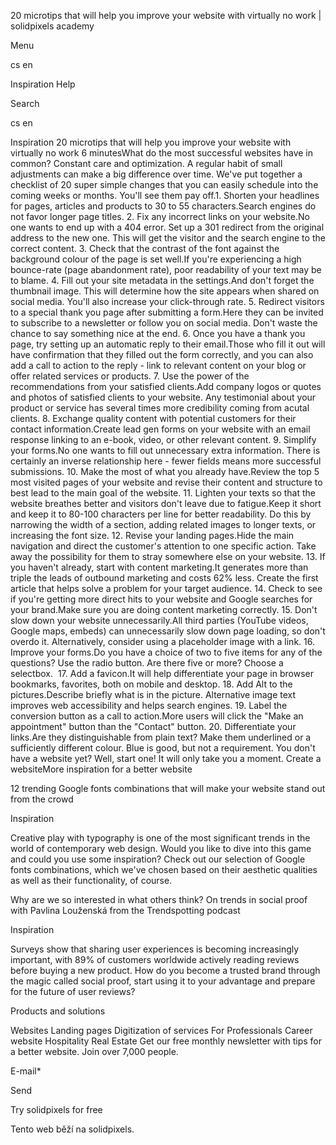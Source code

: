 <p>20 microtips that will help you improve your website with virtually no work | solidpixels academy</p>
<p>Menu</p>
<p>cs en</p>
<p>Inspiration Help</p>
<p>Search</p>
<p>cs en</p>
<p>Inspiration
20 microtips that will help you improve your website with virtually no work
6 minutesWhat do the most successful websites have in common? Constant care and optimization. A regular habit of small adjustments can make a big difference over time. We've put together a checklist of 20 super simple changes that you can easily schedule into the coming weeks or months. You'll see them pay off.1. Shorten your headlines for pages, articles and products to 30 to 55 characters.Search engines do not favor longer page titles.
2. Fix any incorrect links on your website.No one wants to end up with a 404 error. Set up a 301 redirect from the original address to the new one. This will get the visitor and the search engine to the correct content.
3. Check that the contrast of the font against the background colour of the page is set well.If you're experiencing a high bounce-rate (page abandonment rate), poor readability of your text may be to blame.
4. Fill out your site metadata in the settings.And don't forget the thumbnail image. This will determine how the site appears when shared on social media. You'll also increase your click-through rate.
5. Redirect visitors to a special thank you page after submitting a form.Here they can be invited to subscribe to a newsletter or follow you on social media. Don't waste the chance to say something nice at the end.
6. Once you have a thank you page, try setting up an automatic reply to their email.Those who fill it out will have confirmation that they filled out the form correctly, and you can also add a call to action to the reply - link to relevant content on your blog or offer related services or products.
7. Use the power of the recommendations from your satisfied clients.Add company logos or quotes and photos of satisfied clients to your website. Any testimonial about your product or service has several times more credibility coming from acutal clients.
8. Exchange quality content with potential customers for their contact information.Create lead gen forms on your website with an email response linking to an e-book, video, or other relevant content.
9. Simplify your forms.No one wants to fill out unnecessary extra information. There is certainly an inverse relationship here - fewer fields means more successful submissions.
10. Make the most of what you already have.Review the top 5 most visited pages of your website and revise their content and structure to best lead to the main goal of the website.
11. Lighten your texts so that the website breathes better and visitors don't leave due to fatigue.Keep it short and keep it to 80-100 characters per line for better readability. Do this by narrowing the width of a section, adding related images to longer texts, or increasing the font size.
12. Revise your landing pages.Hide the main navigation and direct the customer's attention to one specific action. Take away the possibility for them to stray somewhere else on your website.
13. If you haven't already, start with content marketing.It generates more than triple the leads of outbound marketing and costs 62% less. Create the first article that helps solve a problem for your target audience.
14. Check to see if you're getting more direct hits to your website and Google searches for your brand.Make sure you are doing content marketing correctly.
15. Don't slow down your website unnecessarily.All third parties (YouTube videos, Google maps, embeds) can unnecessarily slow down page loading, so don't overdo it. Alternatively, consider using a placeholder image with a link.
16. Improve your forms.Do you have a choice of two to five items for any of the questions? Use the radio button. Are there five or more? Choose a selectbox. 
17. Add a favicon.It will help differentiate your page in browser bookmarks, favorites, both on mobile and desktop.
18. Add Alt to the pictures.Describe briefly what is in the picture. Alternative image text improves web accessibility and helps search engines.
19. Label the conversion button as a call to action.More users will click the "Make an appointment" button than the "Contact" button.
20. Differentiate your links.Are they distinguishable from plain text? Make them underlined or a sufficiently different colour. Blue is good, but not a requirement.
You don't have a website yet? Well, start one! It will only take you a moment.
Create a websiteMore inspiration for a better website</p>
<p>12 trending Google fonts combinations that will make your website stand out from the crowd</p>
<p>Inspiration</p>
<p>Creative play with typography is one of the most significant trends in the world of contemporary web design. Would you like to dive into this game and could you use some inspiration? Check out our selection of Google fonts combinations, which we've chosen based on their aesthetic qualities as well as their functionality, of course.</p>
<p>Why are we so interested in what others think? On trends in social proof with Pavlina Louženská from the Trendspotting podcast</p>
<p>Inspiration</p>
<p>Surveys show that sharing user experiences is becoming increasingly important, with 89% of customers worldwide actively reading reviews before buying a new product. How do you become a trusted brand through the magic called social proof, start using it to your advantage and prepare for the future of user reviews?</p>
<p>Products and solutions</p>
<p>Websites
Landing pages
Digitization of services
For Professionals
 Career website
Hospitality
Real Estate
 Get our free monthly newsletter with tips for a better website. Join over 7,000 people.</p>
<p>E-mail*</p>
<p>Send</p>
<p>Try solidpixels for free</p>
<p>Tento web běží na solidpixels.</p>